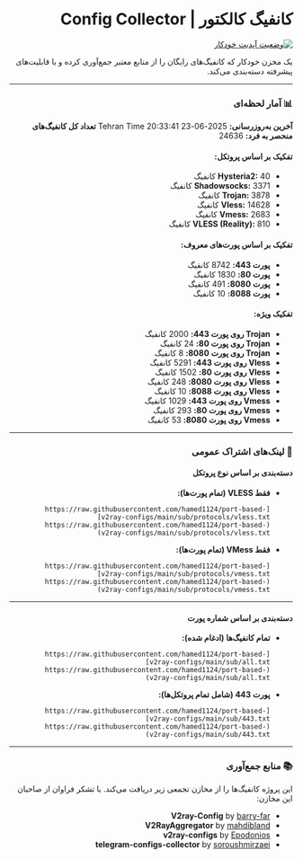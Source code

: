 <div dir="rtl">

# کانفیگ کالکتور | Config Collector

[![وضعیت آپدیت خودکار](https://github.com/hamed1124/port-based-v2ray-configs/actions/workflows/main.yml/badge.svg)](https://github.com/hamed1124/port-based-v2ray-configs/actions/workflows/main.yml)

یک مخزن خودکار که کانفیگ‌های رایگان را از منابع معتبر جمع‌آوری کرده و با قابلیت‌های پیشرفته دسته‌بندی می‌کند.

---

### 📊 آمار لحظه‌ای

<!-- STATS_START -->
**آخرین به‌روزرسانی:** 2025-06-23 20:33:41 Tehran Time
**تعداد کل کانفیگ‌های منحصر به فرد:** 24636

#### تفکیک بر اساس پروتکل:
- **Hysteria2:** 40 کانفیگ
- **Shadowsocks:** 3371 کانفیگ
- **Trojan:** 3878 کانفیگ
- **Vless:** 14628 کانفیگ
- **Vmess:** 2683 کانفیگ
- **VLESS (Reality):** 810 کانفیگ

#### تفکیک بر اساس پورت‌های معروف:
- **پورت 443:** 8742 کانفیگ
- **پورت 80:** 1830 کانفیگ
- **پورت 8080:** 491 کانفیگ
- **پورت 8088:** 10 کانفیگ

#### تفکیک ویژه:
- **Trojan روی پورت 443:** 2000 کانفیگ
- **Trojan روی پورت 80:** 24 کانفیگ
- **Trojan روی پورت 8080:** 8 کانفیگ
- **Vless روی پورت 443:** 5291 کانفیگ
- **Vless روی پورت 80:** 1502 کانفیگ
- **Vless روی پورت 8080:** 248 کانفیگ
- **Vless روی پورت 8088:** 10 کانفیگ
- **Vmess روی پورت 443:** 1029 کانفیگ
- **Vmess روی پورت 80:** 293 کانفیگ
- **Vmess روی پورت 8080:** 53 کانفیگ
<!-- STATS_END -->

<!-- SOURCE_STATS_START -->
<!-- این بخش فقط در برنچ بتا نمایش داده می‌شود -->
<!-- SOURCE_STATS_END -->

---

### 🚀 لینک‌های اشتراک عمومی

#### دسته‌بندی بر اساس نوع پروتکل

- **فقط VLESS (تمام پورت‌ها):**
  ```
  [https://raw.githubusercontent.com/hamed1124/port-based-v2ray-configs/main/sub/protocols/vless.txt](https://raw.githubusercontent.com/hamed1124/port-based-v2ray-configs/main/sub/protocols/vless.txt)
  ```
- **فقط VMess (تمام پورت‌ها):**
  ```
  [https://raw.githubusercontent.com/hamed1124/port-based-v2ray-configs/main/sub/protocols/vmess.txt](https://raw.githubusercontent.com/hamed1124/port-based-v2ray-configs/main/sub/protocols/vmess.txt)
  ```

---

#### دسته‌بندی بر اساس شماره پورت

- **تمام کانفیگ‌ها (ادغام شده):**
  ```
  [https://raw.githubusercontent.com/hamed1124/port-based-v2ray-configs/main/sub/all.txt](https://raw.githubusercontent.com/hamed1124/port-based-v2ray-configs/main/sub/all.txt)
  ```
- **پورت 443 (شامل تمام پروتکل‌ها):**
  ```
  [https://raw.githubusercontent.com/hamed1124/port-based-v2ray-configs/main/sub/443.txt](https://raw.githubusercontent.com/hamed1124/port-based-v2ray-configs/main/sub/443.txt)
  ```

---

### 📚 منابع جمع‌آوری

این پروژه کانفیگ‌ها را از مخازن تجمعی زیر دریافت می‌کند. با تشکر فراوان از صاحبان این مخازن:

- **V2ray-Config** by [barry-far](https://github.com/barry-far/V2ray-Config)
- **V2RayAggregator** by [mahdibland](https://github.com/mahdibland/V2RayAggregator)
- **v2ray-configs** by [Epodonios](https://github.com/Epodonios/v2ray-configs)
- **telegram-configs-collector** by [soroushmirzaei](https://github.com/soroushmirzaei/telegram-configs-collector)

</div>
